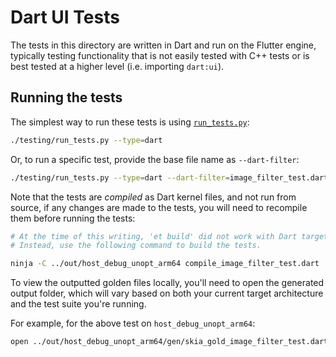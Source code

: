 # Dart UI Tests

The tests in this directory are written in Dart and run on the Flutter engine,
typically testing functionality that is not easily tested with C++ tests or is
best tested at a higher level (i.e. importing `dart:ui`).

## Running the tests

The simplest way to run these tests is using [`run_tests.py`]:

```sh
./testing/run_tests.py --type=dart
```

Or, to run a specific test, provide the base file name as `--dart-filter`:

```sh
./testing/run_tests.py --type=dart --dart-filter=image_filter_test.dart
```

Note that the tests are _compiled_ as Dart kernel files, and not run from
source, if any changes are made to the tests, you will need to recompile them
before running the tests:

```sh
# At the time of this writing, 'et build' did not work with Dart targets.
# Instead, use the following command to build the tests.

ninja -C ../out/host_debug_unopt_arm64 compile_image_filter_test.dart
```

To view the outputted golden files locally, you'll need to open the generated
output folder, which will vary based on both your current target architecture
and the test suite you're running.

For example, for the above test on `host_debug_unopt_arm64`:

```sh
open ../out/host_debug_unopt_arm64/gen/skia_gold_image_filter_test.dart_iplr
```

[`run_tests.py`]: ../run_tests.py
